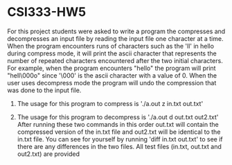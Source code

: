 # CSI333-HW5
For this project students were asked to write a program the compresses and decompresses an input file by reading the input file
one character at a time. When the program encounters runs of characters such as the 'll' in hello during compress mode, it will print the
ascii character that represents the number of repeated characters encountered after the two initial characters. For example, when the
program encounters "hello" the program will print "hell\000o" since '\000' is the ascii character with a value of 0.
When the user uses decompress mode the program will undo the compression that was done to the input file.

1) The usage for this program to compress is './a.out z in.txt out.txt' 

2) The usage for this program to decompress is './a.out d out.txt out2.txt'
After running these two commands in this order out.txt will contain the compressed version of the in.txt file and out2.txt will be
identical to the in.txt file. You can see for yourself by running 'diff in.txt out.txt' to see if there are any differences in the two
files. 
All test files (in.txt, out.txt and out2.txt) are provided
